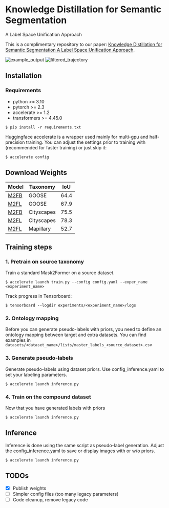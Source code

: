 # Knowledge Distillation for Semantic Segmentation
A Label Space Unification Approach

This is a complimentary repository to our paper: [Knowledge Distillation for Semantic Segmentation A Label Space Unification Approach](https://arxiv.org/abs/2502.19177).

![example_output](figures/example.gif)
![filtered_trajectory](figures/filter_points.gif "Removing keypoints on dynamic objects leads to a better trajectory estimation.")


## Installation
### Requirements
- python >= 3.10
- pytorch >= 2.3
- accelerate >= 1.2
- transformers >= 4.45.0 

```
$ pip install -r requirements.txt
```


Huggingface accelerate is a wrapper used mainly for multi-gpu and half-precision training.
You can adjust the settings prior to training with (recommended for faster training) or just skip it:
```
$ accelerate config
```


## Download Weights

| Model | Taxonomy   | IoU  |
|-------|------------|------|
| [M2FB](https://huggingface.co/antopost/data-priors/resolve/main/23_best.pth?download=true)  | GOOSE      | 64.4 |
| [M2FL](https://huggingface.co/antopost/data-priors/resolve/main/64_best.pth?download=true)  | GOOSE      | 67.9 |
| [M2FB](https://huggingface.co/antopost/data-priors/resolve/main/24_best.pth?download=true)  | Cityscapes | 75.5 |
| [M2FL](https://huggingface.co/antopost/data-priors/resolve/main/12_best.pth?download=true)  | Cityscapes | 78.3 |
| [M2FL](https://huggingface.co/antopost/data-priors/resolve/main/40.pth?download=true)  | Mapillary  | 52.7 |


## Training steps


### 1. Pretrain on source taxonomy

Train a standard Mask2Former on a source dataset.
```
$ accelerate launch train.py --config config.yaml --exper_name <experiment_name>
```
Track progress in Tensorboard:
```
$ tensorboard --logdir experiments/<experiment_name>/logs
```

### 2. Ontology mapping

Before you can generate pseudo-labels with priors, you need to define an ontology mapping between target and extra datasets.
You can find examples in `datasets/<dataset_name>/lists/master_labels_<source_dataset>.csv`

### 3. Generate pseudo-labels
Generate pseudo-labels using dataset priors.
Use config_inference.yaml to set your labeling parameters.
```
$ accelerate launch inference.py
```

### 4. Train on the compound dataset
Now that you have generated labels with priors
```
$ accelerate launch inference.py
```

## Inference

Inference is done using the same script as pseudo-label generation.
Adjust the config_inference.yaml to save or display images with or w/o priors.
```
$ accelerate launch inference.py
```


## TODOs

- [x] Publish weights
- [ ] Simpler config files (too many legacy parameters)
- [ ] Code cleanup, remove legacy code
